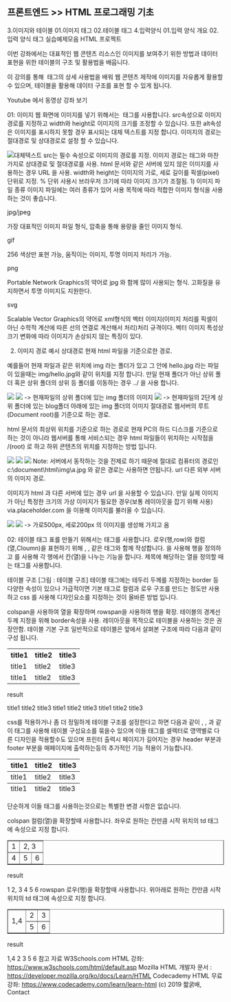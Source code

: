 ## 프론트엔드 >> HTML 프로그래밍 기초

3.이미지와 테이블
01.이미지 태그
02.테이블 태그
4.입력양식
01.입력 양식 개요
02.입력 양식 태그
실습예제모음
HTML 프로젝트

이번 강좌에서는 대표적인 웹 콘텐츠 리소스인 이미지를 보여주기 위한 방법과 데이터 표현을 위한 테이블의 구조 및 활용법을 배웁니다.

이 강의를 통해 <img> 태그의 상세 사용법을 배워 웹 콘텐츠 제작에 이미지를 자유롭게 활용할 수 있으며, 테이블을 활용해 데이터 구조를 표현 할 수 있게 됩니다.

Youtube 에서 동영상 강좌 보기

01: 이미지
웹 화면에 이미지를 넣기 위해서는 <img> 태그를 사용합니다. src속성으로 이미지 경로를 지정하고 width와 height로 이미지의 크기를 조정할 수 있습니다. 또한 alt속성은 이미지를 표시하지 못할 경우 표시되는 대체 텍스트를 지정 합니다. 이미지의 경로는 절대경로 및 상대경로로 설정 할 수 있습니다.

<img src="이미지 경로" alt="대체텍스트" width="너비" height="높이">
src는 필수 속성으로 이미지의 경로를 지정.
이미지 경로는 <a> 태그와 마찬가지로 상대경로 및 절대경로를 사용.
html 문서와 같은 서버에 있지 않은 이미지를 사용하는 경우 URL 을 사용.
width와 height는 이미지의 가로, 세로 길이를 픽셀(pixel) 단위로 지정.
% 단위 사용시 브라우저 크기에 따라 이미지 크기가 조절됨.
1) 이미지 파일 종류
이미지 파일에는 여러 종류가 있어 사용 목적에 따라 적합한 이미지 형식을 사용하는 것이 좋습니다.

jpg/jpeg

가장 대표적인 이미지 파일 형식, 압축을 통해 용량을 줄인 이미지 형식.

gif

256 색상만 표현 가능, 움직이는 이미지, 투명 이미지 처리가 가능.

png

Portable Network Graphics의 약어로 jpg 와 함께 많이 사용되는 형식. 고화질을 유지하면서 투명 이미지도 지원한다.

svg

Scalable Vector Graphics의 약어로 xml형식의 벡터 이미지(이미지 처리를 픽셀이 아닌 수학적 계산에 따른 선의 연결로 계산해서 처리)처리 규격이다. 벡터 이미지 특성상 크기 변화에 따라 이미지가 손상되지 않는 특징이 있다.

2) 이미지 경로 예시 상대경로
현재 html 파일을 기준으로한 경로.

예를들어 현재 파일과 같은 위치에 img 라는 폴더가 있고 그 안에 hello.jpg 라는 파일이 있을때는 img/hello.jpg와 같이 위치를 지정 합니다. 만일 현재 폴더가 아닌 상위 폴더 혹은 상위 폴더의 상위 등 폴더를 이동하는 경우 ../ 을 사용 합니다.

<img src="img/hello.jpg">
<img src="../img/hello.jpg">            -> 현재파일의 상위 폴더에 있는 img 폴더의 이미지
<img src="../../blog/img/hello.jpg">    -> 현재파일의 2단계 상위 폴더에 있는 blog폴더 아래에 있는 img 폴더의 이미지
절대경로
웹서버의 루트(Document root)를 기준으로 하는 경로.

html 문서의 최상위 위치를 기준으로 하는 경로로 현재 PC의 하드 디스크를 기준으로 하는 것이 아니라 웹서버를 통해 서비스되는 경우 html 파일들이 위치하는 시작점을 /(root) 로 하고 하위 콘텐츠의 위치를 지정하는 방법 입니다.

<img src="/img/hello.jpg">
<img src="/cafe/img/hello.jpg">
<img src="/resources/blog/img/hello.jpg">
Note: 서버에서 동작하는 것을 전제로 하기 때문에 절대로 컴퓨터의 경로인 c:\document\html\img\a.jpg 와 같은 경로는 사용하면 안됩니다.
url
다른 외부 서버의 이미지 경로.

이미지가 html 과 다른 서버에 있는 경우 url 을 사용할 수 있습니다. 만일 실제 이미지가 아닌 특정한 크기의 가상 이미지가 필요한 경우(보통 레이아웃을 잡기 위해 사용) via.placeholder.com 을 이용해 이미지를 불러올 수 있습니다.

<img src="http://www.img.com/img/hello.jpg">
<img src="https://via.placeholder.com/500x200">  -> 가로500px, 세로200px 의 이미지를 생성해 가지고 옴

02: 테이블 태그
표를 만들기 위해서는 <tabel>태그를 사용합니다. 로우(행,row)와 컬럼(열,Cloumn)을 표현하기 위해 <tr>, <td>, <th>같은 태그와 함께 작성합니다. <tr>을 사용해 행을 정의하고 <td>를 사용해 각 행에서 칸(열)을 나누는 기능을 합니다. 제목에 해당하는 열을 정의할 때는 <th> 태그를 사용합니다.

테이블 구조
[그림 : 테이블 구조]
테이블 태그에는 테두리 두께를 지정하는 border 등 다양한 속성이 있으나 가급적이면 기본 태그로 컬럼과 로우 구조를 만드는 정도만 사용하고 css 를 사용해 디자인요소를 지정하는 것이 올바른 방법 입니다.

colspan을 사용하여 열을 확장하며 rowspan을 사용하여 행을 확장.
테이블의 경계선 두께 지정을 위해 border속성을 사용.
레이아웃을 목적으로 테이블을 사용하는 것은 권장안함.
테이블 기본 구조
일반적으로 테이블은 앞에서 살펴본 구조에 따라 다음과 같이 구성 됩니다.

<table>
    <tr><th>title1</th><th>title2</th><th>title3</th></tr>
    <tr><td>title1</td><td>title2</td><td>title3</td></tr>
    <tr><td>title1</td><td>title2</td><td>title3</td></tr>
</table>
result

title1	title2	title3
title1	title2	title3
title1	title2	title3


css를 적용하거나 좀 더 정밀하게 테이블 구조를 설정한다고 하면 다음과 같이 <thead>, <tbody>, <tfoot> 과 같이 태그를 사용해 테이블 구성요소를 묶을수 있으며 이들 태그를 셀렉터로 영역별로 다른 디자인을 적용할수도 있으며 프린터 출력시 페이지가 길어지는 경우 header 부분과 footer 부분을 매페이지에 출력하는등의 추가적인 기능 적용이 가능합니다.

<table>
    <thead>
        <tr><th>title1</th><th>title2</th><th>title3</th></tr>
    </thead>
    <tbody>
        <tr><td>title1</td><td>title2</td><td>title3</td></tr>
    </tbody>
    <tfoot>
        <tr><td>title1</td><td>title2</td><td>title3</td></tr>
    </tfoot>
</table>
단순하게 이들 태그를 사용하는것으로는 특별한 변경 사항은 없습니다.

colspan
컬럼(열)을 확장할때 사용합니다. 좌우로 원하는 칸만큼 시작 위치의 td 태그에 속성으로 지정 합니다.

<table border="1">
<tr><td>1</td><td colspan="2">2, 3</td></tr>
<tr><td>4</td><td>5</td><td>6</td></tr>
</table>
result

1	2, 3
4	5	6
rowspan
로우(행)을 확장할때 사용합니다. 위아래로 원하는 칸만큼 시작 위치의 td 태그에 속성으로 지정 합니다.

<table border="1">
<tr><td rowspan="2">1,4</td><td>2</td><td>3</td></tr>
<tr><td>5</td><td>6</td></tr>
</table>
result

1,4	2	3
5	6
참고 자료
W3Schools.com HTML 강좌: https://www.w3schools.com/html/default.asp
Mozilla HTML 개발자 문서 : https://developer.mozilla.org/ko/docs/Learn/HTML
Codecademy HTML 무료강좌: https://www.codecademy.com/learn/learn-html
(c) 2019 짧굵배, Contact  